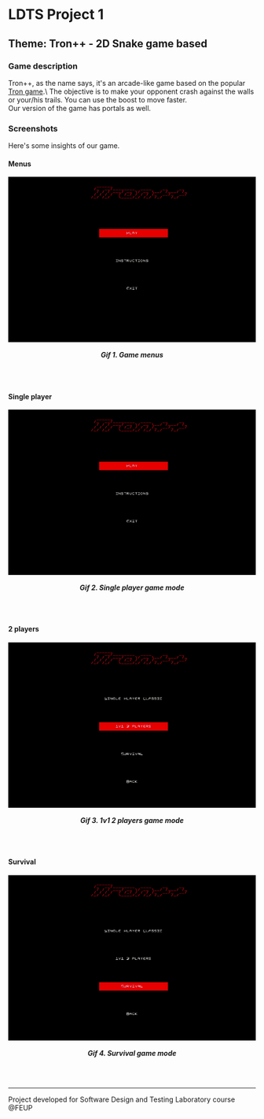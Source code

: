 # LDTS Project 1 

## Theme: Tron++ - 2D Snake game based 

### Game description

Tron++, as the name says, it's an arcade-like game based on the popular [Tron game](https://en.wikipedia.org/wiki/Tron_(video_game)).\
The objective is to make your opponent crash against the walls or your/his trails. You can use the boost to move faster.\
Our version of the game has portals as well.

### Screenshots

Here's some insights of our game.

#### Menus

<p align="center" justify="center">
  <img src="docs/gifs/menus.gif"/>
</p>
<p align="center">
  <b><i>Gif 1. Game menus</i></b>
</p>
<br>
<br />

#### Single player

<p align="center" justify="center">
  <img src="docs/gifs/single_player.gif"/>
</p>
<p align="center">
  <b><i>Gif 2. Single player game mode</i></b>
</p>
<br>
<br />

#### 2 players

<p align="center" justify="center">
  <img src="docs/gifs/2players.gif"/>
</p>
<p align="center">
  <b><i>Gif 3. 1v1 2 players game mode</i></b>
</p>
<br>
<br />

#### Survival


<p align="center" justify="center">
  <img src="docs/gifs/survival.gif"/>
</p>
<p align="center">
  <b><i>Gif 4. Survival game mode</i></b>
</p>
<br>
<br />

<hr>
Project developed for Software Design and Testing Laboratory course @FEUP
